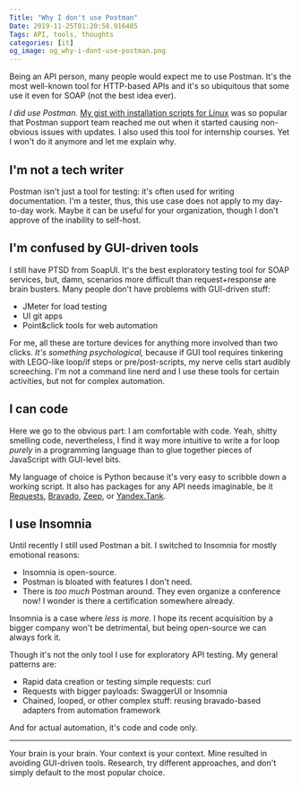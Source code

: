 ```yaml
---
Title: "Why I don't use Postman"
Date: 2019-11-25T01:20:58.916485
Tags: API, tools, thoughts
categories: [it]
og_image: og_why-i-dont-use-postman.png
---
```


Being an API person, many people would expect me to use Postman. It's the most well-known tool for HTTP-based APIs and it's so ubiquitous that some use it even for SOAP (not the best idea ever).

_I did use Postman._ [My gist with installation scripts for Linux](https://gist.github.com/aviskase/e642248c35e400b56e2489430952369f) was so popular that Postman support team reached me out when it started causing non-obvious issues with updates. I also used this tool for internship courses. Yet I won't do it anymore and let me explain why.

## I'm not a tech writer

Postman isn't just a tool for testing: it's often used for writing documentation. I'm a tester, thus, this use case does not apply to my day-to-day work. Maybe it can be useful for your organization, though I don't approve of the inability to self-host.

## I'm confused by GUI-driven tools

I still have PTSD from SoapUI. It's the best exploratory testing tool for SOAP services, but, damn, scenarios more difficult than request+response are brain busters. Many people don't have problems with GUI-driven stuff:

* JMeter for load testing
* UI git apps
* Point&click tools for web automation

For me, all these are torture devices for anything more involved than two clicks. _It's something psychological,_ because if GUI tool requires tinkering with LEGO-like loop/if steps or  pre/post-scripts, my nerve cells start audibly screeching. I'm not a command line nerd and I use these tools for certain activities, but not for complex automation.

## I can code

Here we go to the obvious part: I am comfortable with code. Yeah, shitty smelling code, nevertheless, I find it way more intuitive to write a for loop _purely_ in a programming language than to glue together pieces of JavaScript with GUI-level bits.

My language of choice is Python because it's very easy to scribble down a working script. It also has packages for any API needs imaginable, be it [Requests](https://requests.kennethreitz.org/en/master/), [Bravado](https://github.com/Yelp/bravado), [Zeep](https://python-zeep.readthedocs.io/en/master/), or [Yandex.Tank](https://github.com/yandex/yandex-tank).

## I use Insomnia

Until recently I still used Postman a bit. I switched to Insomnia for mostly emotional reasons:

* Insomnia is open-source.
* Postman is bloated with features I don't need. 
* There is _too much_ Postman around. They even organize a conference now! I wonder is there a certification somewhere already.

Insomnia is a case where _less is more._ I hope its recent acquisition by a bigger company won't be detrimental, but being open-source we can always fork it. 

Though it's not the only tool I use for exploratory API testing. My general patterns are:

* Rapid data creation or testing simple requests: curl
* Requests with bigger payloads: SwaggerUI or Insomnia
* Chained, looped, or other complex stuff: reusing bravado-based adapters from automation framework

And for actual automation, it's code and code only.

---

Your brain is your brain. Your context is your context. Mine resulted in avoiding GUI-driven tools. Research, try different approaches, and don't simply default to the most popular choice.
